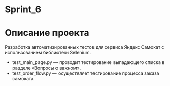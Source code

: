 # Sprint_6

# Описание проекта

 Разработка автоматизированных тестов для сервиса Яндекс Самокат с использованием библиотеки Selenium.

- test_main_page.py — проводит тестирование выпадающего списка в разделе «Вопросы о важном».
- test_order_flow.py — осуществляет тестирование процесса заказа самоката.

